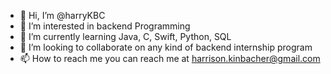- 👋 Hi, I’m @harryKBC
- 👀 I’m interested in backend Programming
- 🌱 I’m currently learning Java, C, Swift, Python, SQL
- 💞️ I’m looking to collaborate on any kind of backend internship program
- 📫 How to reach me you can reach me at harrison.kinbacher@gmail.com

<!---
harryKBC/harryKBC is a ✨ special ✨ repository because its `README.md` (this file) appears on your GitHub profile.
You can click the Preview link to take a look at your changes.
--->

